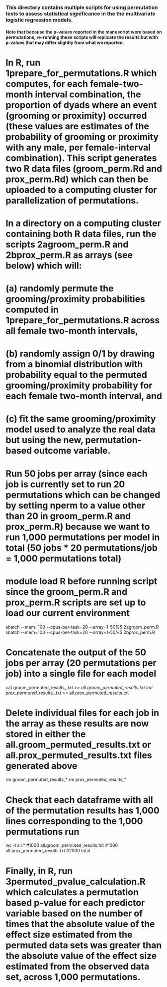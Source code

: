 ### This directory contains multiple scripts for using permutation tests to assess statistical significance in the the multivariate logistic regression models.
#### Note that because the p-values reported in the manuscript were based on permutations, re-running these scripts will replicate the results but with p-values that may differ slightly from what we reported.

# In R, run 1prepare_for_permutations.R which computes, for each female-two-month interval combination, the proportion of dyads where an event (grooming or proximity) occurred (these values are estimates of the probability of grooming or proximity with any male, per female-interval combination). This script generates two R data files (groom_perm.Rd and prox_perm.Rd) which can then be uploaded to a computing cluster for parallelization of permutations.

# In a directory on a computing cluster containing both R data files, run the scripts 2agroom_perm.R and 2bprox_perm.R as arrays (see below) which will:
# (a) randomly permute the grooming/proximity probabilities computed in 1prepare_for_permutations.R across all female two-month intervals, 
# (b) randomly assign 0/1 by drawing from a binomial distribution with probability equal to the permuted grooming/proximity probability for each female two-month interval, and
# (c) fit the same grooming/proximity model used to analyze the real data but using the new, permutation-based outcome variable.
# Run 50 jobs per array (since each job is currently set to run 20 permutations which can be changed by setting nperm to a value other than 20 in groom_perm.R and prox_perm.R) because we want to run 1,000 permutations per model in total (50 jobs * 20 permutations/job = 1,000 permutations total)
# module load R before running script since the groom_perm.R and prox_perm.R scripts are set up to load our current environment
sbatch --mem=100 --cpus-per-task=20 --array=1-50%5 2agroom_perm.R
sbatch --mem=100 --cpus-per-task=20 --array=1-50%5 2bprox_perm.R 

# Concatenate the output of the 50 jobs per array (20 permutations per job) into a single file for each model
cat groom_permuted_results_*.txt >> all.groom_permuted_results.txt
cat prox_permuted_results_*.txt >> all.prox_permuted_results.txt

# Delete individual files for each job in the array as these results are now stored in either the all.groom_permuted_results.txt or all.prox_permuted_results.txt files generated above
rm groom_permuted_results_*
rm prox_permuted_results_*

# Check that each dataframe with all of the permutation results has 1,000 lines corresponding to the 1,000 permutations run
wc -l all.*
#1000 all.groom_permuted_results.txt
#1000 all.prox_permuted_results.txt
#2000 total

# Finally, in R, run 3permuted_pvalue_calculation.R which calculates a permutation based p-value for each predictor variable based on the number of times that the absolute value of the effect size estimated from the permuted data sets was greater than the absolute value of the effect size estimated from the observed data set, across 1,000 permutations.
